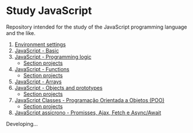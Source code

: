 # Study JavaScript

Repository intended for the study of the JavaScript programming language and the like.

1. [Environment settings](https://github.com/max-santos-d/estudo-web-js/blob/main/documentos-estudo/1_Configurando-o-ambiente.md)
2. [JavaScript - Basic](https://github.com/max-santos-d/estudo-web-js/blob/main/documentos-estudo/2_JavaScript-Basico.md)
3. [JavaScript - Programming logic](https://github.com/max-santos-d/estudo-web-js/blob/main/documentos-estudo/3_JavaScript-Logica-de-programacao.md)
   - [Section projects](https://github.com/max-santos-d/estudo-web-js/tree/main/projetos/3_)
4. [JavaScript - Functions](https://github.com/max-santos-d/estudo-web-js/blob/main/documentos-estudo/4_JavaScript-Funcoes.md)
   - [Section projects](https://github.com/max-santos-d/estudo-web-js/tree/main/projetos/4_)
5. [JavaScript - Arrays](https://github.com/max-santos-d/estudo-web-js/blob/main/documentos-estudo/5_JavaScript-Arrays.md)
6. [JavaScript - Objects and prototypes](https://github.com/max-santos-d/estudo-web-js/blob/main/documentos-estudo/6_JavaScript-Objetos-e-prototypes.md)
   - [Section projects](https://github.com/max-santos-d/estudo-web-js/tree/main/projetos/6_)
7. [JavaScript Classes - Programação Orientada a Objetos (POO)](https://github.com/max-santos-d/estudo-web-js/blob/main/documentos-estudo/7_JavaScript-Classes-POO.md)
   - [Section projects](https://github.com/max-santos-d/estudo-web-js/tree/main/projetos/7_)
8. [JavaScript assicrono - Promisses, Ajax, Fetch e Async/Await](https://github.com/max-santos-d/estudo-web-js/blob/main/documentos-estudo/8_JavaScript-assicrono-Promisses-Ajax-Fetch-e-Async-Await.md)

Developing...
